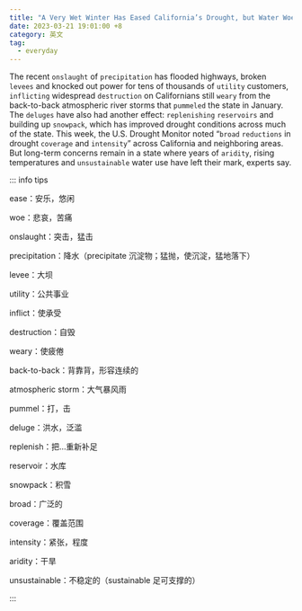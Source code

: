 ```yaml
---
title: "A Very Wet Winter Has Eased California’s Drought, but Water Woes Remain"
date: 2023-03-21 19:01:00 +8
category: 英文
tag:
  - everyday
---
```


The recent `onslaught` of `precipitation` has flooded highways, broken `levees` and knocked out power for tens of thousands of `utility` customers, `inflicting` widespread `destruction` on Californians still `weary` from the back-to-back atmospheric river storms that `pummeled` the state in January. The `deluges` have also had another effect: `replenishing` `reservoirs` and building up `snowpack`, which has improved drought conditions across much of the state. This week, the U.S. Drought Monitor noted “`broad` `reductions` in drought `coverage` and `intensity`” across California and neighboring areas. But long-term concerns remain in a state where years of `aridity`, rising temperatures and `unsustainable` water use have left their mark, experts say.

::: info tips

ease：安乐，悠闲

woe：悲哀，苦痛

onslaught：突击，猛击

precipitation：降水（precipitate 沉淀物；猛抛，使沉淀，猛地落下）

levee：大坝

utility：公共事业

inflict：使承受

destruction：自毁

weary：使疲倦

back-to-back：背靠背，形容连续的

atmospheric storm：大气暴风雨

pummel：打，击

deluge：洪水，泛滥

replenish：把...重新补足

reservoir：水库

snowpack：积雪

broad：广泛的

coverage：覆盖范围

intensity：紧张，程度

aridity：干旱

unsustainable：不稳定的（sustainable 足可支撑的）

:::
